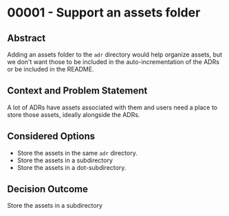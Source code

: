 # 00001 - Support an assets folder

## Abstract

Adding an assets folder to the `adr` directory would help organize assets, but
we don't want those to be included in the auto-incrementation of the ADRs or be
included in the README.

## Context and Problem Statement

A lot of ADRs have assets associated with them and users need a place to store
those assets, ideally alongside the ADRs.

## Considered Options

- Store the assets in the same `adr` directory.
- Store the assets in a subdirectory
- Store the assets in a dot-subdirectory.

## Decision Outcome

Store the assets in a subdirectory

<!-- Add additional information here, comparison of options, research, etc -->
